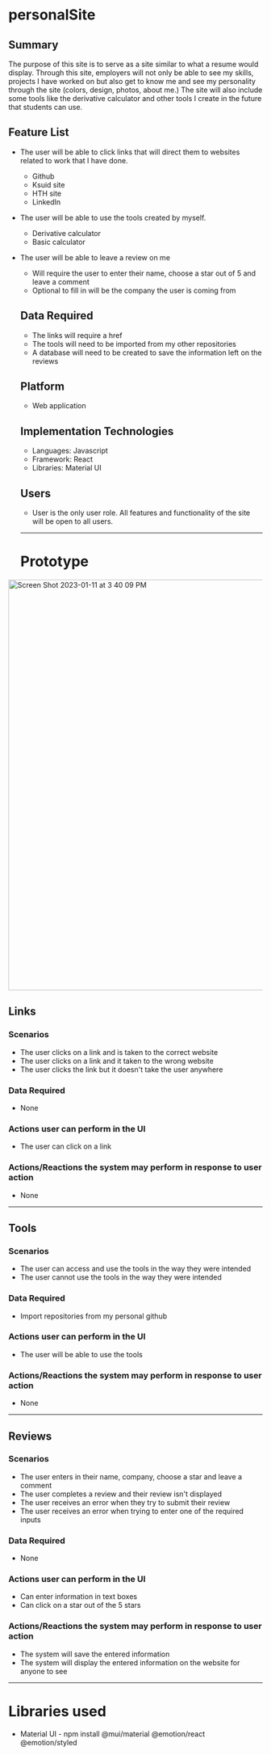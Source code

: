 # personalSite
## Summary
The purpose of this site is to serve as a site similar to what a resume would display. Through this site, employers will not only be able to see my skills, projects I have worked on but also get to know me and see my personality through the site (colors, design, photos, about me.) The site will also include some tools like the derivative calculator and other tools I create in the future that students can use. 

## Feature List
* The user will be able to click links that will direct them to websites related to work that I have done.
  * Github
  * Ksuid site
  * HTH site
  * LinkedIn
* The user will be able to use the tools created by myself.
  * Derivative calculator
  * Basic calculator
* The user will be able to leave a review on me
  * Will require the user to enter their name, choose a star out of 5 and leave a comment
  * Optional to fill in will be the company the user is coming from 
  
  ## Data Required
  * The links will require a href 
  * The tools will need to be imported from my other repositories
  * A database will need to be created to save the information left on the reviews
  
  ## Platform
  * Web application
  
  ## Implementation Technologies
  * Languages: Javascript
  * Framework: React
  * Libraries: Material UI 
  
  ## Users
  * User is the only user role. All features and functionality of the site will be open to all users. 
  ----------------------------------------------------------------------------------------------------------------------------------------------
  # Prototype
<img width="813" alt="Screen Shot 2023-01-11 at 3 40 09 PM" src="https://user-images.githubusercontent.com/86238390/211913110-1a276086-af6e-4e76-aa7c-6ac6fa5ecd4a.png">

  ## Links
  ### Scenarios
  * The user clicks on a link and is taken to the correct website
  * The user clicks on a link and it taken to the wrong website
  * The user clicks the link but it doesn't take the user anywhere
  
  ### Data Required
  * None
  
  ### Actions user can perform in the UI 
  * The user can click on a link 
  
  ### Actions/Reactions the system may perform in response to user action
  * None
  ----------------------------------------------------------------------------
  ## Tools
  ### Scenarios
  * The user can access and use the tools in the way they were intended
  * The user cannot use the tools in the way they were intended

  ### Data Required
  * Import repositories from my personal github
  
  ### Actions user can perform in the UI 
  * The user will be able to use the tools 
  
  ### Actions/Reactions the system may perform in response to user action
  * None
  ----------------------------------------------------------------------------
  ## Reviews
  ### Scenarios
  * The user enters in their name, company, choose a star and leave a comment
  * The user completes a review and their review isn't displayed
  * The user receives an error when they try to submit their review
  * The user receives an error when trying to enter one of the required inputs

  ### Data Required
  * None
  
  ### Actions user can perform in the UI 
  * Can enter information in text boxes
  * Can click on a star out of the 5 stars
  
  ### Actions/Reactions the system may perform in response to user action
  * The system will save the entered information
  * The system will display the entered information on the website for anyone to see
  ----------------------------------------------------------------------------
  # Libraries used
  * Material UI - npm install @mui/material @emotion/react @emotion/styled

  
  
  

 
  
  
  
